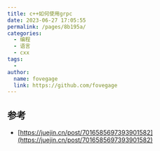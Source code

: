 ```yaml
---
title: c++如何使用grpc
date: 2023-06-27 17:05:55
permalink: /pages/8b195a/
categories:
  - 编程
  - 语言
  - cxx
tags:
  - 
author: 
  name: fovegage
  link: https://github.com/fovegage
---
```

## 参考

- [https://juejin.cn/post/7016585697393901582](https://juejin.cn/post/7016585697393901582)